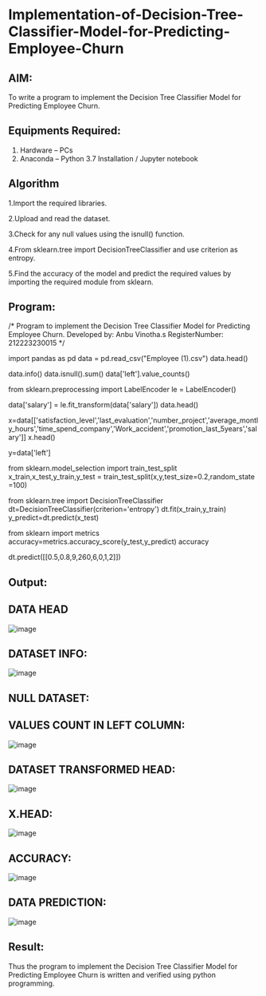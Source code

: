 # Implementation-of-Decision-Tree-Classifier-Model-for-Predicting-Employee-Churn

## AIM:
To write a program to implement the Decision Tree Classifier Model for Predicting Employee Churn.

## Equipments Required:
1. Hardware – PCs
2. Anaconda – Python 3.7 Installation / Jupyter notebook

## Algorithm
1.Import the required libraries.

2.Upload and read the dataset.

3.Check for any null values using the isnull() function.

4.From sklearn.tree import DecisionTreeClassifier and use criterion as entropy.

5.Find the accuracy of the model and predict the required values by importing the required module from sklearn.

## Program:

/*
Program to implement the Decision Tree Classifier Model for Predicting Employee Churn.
Developed by: Anbu Vinotha.s
RegisterNumber: 212223230015
*/

import pandas as pd
data = pd.read_csv("Employee (1).csv")
data.head()

data.info()
data.isnull().sum()
data['left'].value_counts()

from sklearn.preprocessing import LabelEncoder
le = LabelEncoder()

data['salary'] = le.fit_transform(data['salary'])
data.head()

x=data[['satisfaction_level','last_evaluation','number_project','average_montly_hours','time_spend_company','Work_accident','promotion_last_5years','salary']]
x.head()

y=data['left']

from sklearn.model_selection import train_test_split
x_train,x_test,y_train,y_test = train_test_split(x,y,test_size=0.2,random_state =100)

from sklearn.tree import DecisionTreeClassifier
dt=DecisionTreeClassifier(criterion='entropy')
dt.fit(x_train,y_train)
y_predict=dt.predict(x_test)

from sklearn import metrics
accuracy=metrics.accuracy_score(y_test,y_predict)
accuracy

dt.predict([[0.5,0.8,9,260,6,0,1,2]])


## Output:

## DATA HEAD 
![image](https://github.com/user-attachments/assets/cc268869-b1f4-4324-bff0-259a613268cf)

## DATASET INFO:

![image](https://github.com/user-attachments/assets/c76f9826-fd02-4df9-85ef-683674a66753)

## NULL DATASET:

## VALUES COUNT IN LEFT COLUMN:
![image](https://github.com/user-attachments/assets/3889c200-f831-44cf-b656-216aa30dc75d)

## DATASET TRANSFORMED HEAD:

![image](https://github.com/user-attachments/assets/ba07c1fa-0851-48e8-a4a3-2480c49ea808)

## X.HEAD:

![image](https://github.com/user-attachments/assets/06802e31-2d4d-49fe-9304-9567c8a11257)

## ACCURACY:

![image](https://github.com/user-attachments/assets/a76dc620-6f21-4296-8076-04ad802b1cba)

## DATA PREDICTION:

![image](https://github.com/user-attachments/assets/6ae72806-643f-4a2d-9918-73c9909aae85)


## Result:
Thus the program to implement the  Decision Tree Classifier Model for Predicting Employee Churn is written and verified using python programming.
